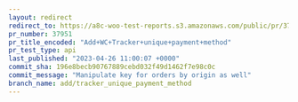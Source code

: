 ```yaml
---
layout: redirect
redirect_to: https://a8c-woo-test-reports.s3.amazonaws.com/public/pr/37951/api/index.html
pr_number: 37951
pr_title_encoded: "Add+WC+Tracker+unique+payment+method"
pr_test_type: api
last_published: "2023-04-26 11:00:07 +0000"
commit_sha: 196e8becb90767889cebd032f49d1462f7e98c0c
commit_message: "Manipulate key for orders by origin as well"
branch_name: add/tracker_unique_payment_method
---
```


